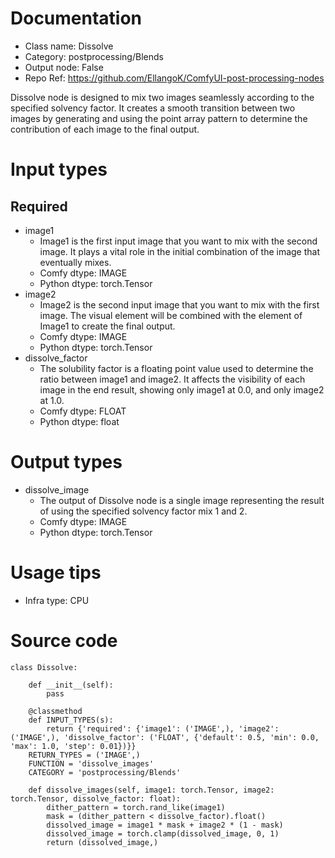 # Documentation
- Class name: Dissolve
- Category: postprocessing/Blends
- Output node: False
- Repo Ref: https://github.com/EllangoK/ComfyUI-post-processing-nodes

Dissolve node is designed to mix two images seamlessly according to the specified solvency factor. It creates a smooth transition between two images by generating and using the point array pattern to determine the contribution of each image to the final output.

# Input types
## Required
- image1
    - Image1 is the first input image that you want to mix with the second image. It plays a vital role in the initial combination of the image that eventually mixes.
    - Comfy dtype: IMAGE
    - Python dtype: torch.Tensor
- image2
    - Image2 is the second input image that you want to mix with the first image. The visual element will be combined with the element of Image1 to create the final output.
    - Comfy dtype: IMAGE
    - Python dtype: torch.Tensor
- dissolve_factor
    - The solubility factor is a floating point value used to determine the ratio between image1 and image2. It affects the visibility of each image in the end result, showing only image1 at 0.0, and only image2 at 1.0.
    - Comfy dtype: FLOAT
    - Python dtype: float

# Output types
- dissolve_image
    - The output of Dissolve node is a single image representing the result of using the specified solvency factor mix 1 and 2.
    - Comfy dtype: IMAGE
    - Python dtype: torch.Tensor

# Usage tips
- Infra type: CPU

# Source code
```
class Dissolve:

    def __init__(self):
        pass

    @classmethod
    def INPUT_TYPES(s):
        return {'required': {'image1': ('IMAGE',), 'image2': ('IMAGE',), 'dissolve_factor': ('FLOAT', {'default': 0.5, 'min': 0.0, 'max': 1.0, 'step': 0.01})}}
    RETURN_TYPES = ('IMAGE',)
    FUNCTION = 'dissolve_images'
    CATEGORY = 'postprocessing/Blends'

    def dissolve_images(self, image1: torch.Tensor, image2: torch.Tensor, dissolve_factor: float):
        dither_pattern = torch.rand_like(image1)
        mask = (dither_pattern < dissolve_factor).float()
        dissolved_image = image1 * mask + image2 * (1 - mask)
        dissolved_image = torch.clamp(dissolved_image, 0, 1)
        return (dissolved_image,)
```